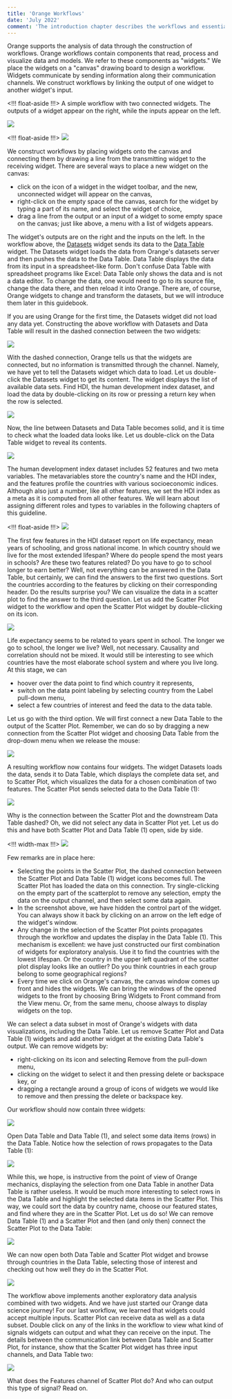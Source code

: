 ```yaml
---
title: 'Orange Workflows'
date: 'July 2022'
comment: 'The introduction chapter describes the workflows and essential mechanics of Orange.'
---
```


Orange supports the analysis of data through the construction of workflows. Orange workflows contain components that read, process and visualize data and models. We refer to these components as "widgets." We place the widgets on a "canvas" drawing board to design a workflow. Widgets communicate by sending information along their communication channels. We construct workflows by linking the output of one widget to another widget's input.

<!!! float-aside !!!>
A simple workflow with two connected widgets. The outputs of a widget appear on the right, while the inputs appear on the left. 

![](datasets-table.png)

<!!! float-aside !!!>
![](widget-dropdown.png)

We construct workflows by placing widgets onto the canvas and connecting them by drawing a line from the transmitting widget to the receiving widget. There are several ways to place a new widget on the canvas:

* click on the icon of a widget in the widget toolbar, and the new, unconnected widget will appear on the canvas,
* right-click on the empty space of the canvas, search for the widget by typing a part of its name, and select the widget of choice,
* drag a line from the output or an input of a widget to some empty space on the canvas; just like above, a menu with a list of widgets appears.

The widget's outputs are on the right and the inputs on the left. In the workflow above, the [Datasets](https://orangedatamining.com/widget-catalog/data/datasets/) widget sends its data to the [Data Table](https://orangedatamining.com/widget-catalog/data/datatable/) widget. The Datasets widget loads the data from Orange's datasets server and then pushes the data to the Data Table. Data Table displays the data from its input in a spreadsheet-like form. Don't confuse Data Table with spreadsheet programs like Excel: Data Table only shows the data and is not a data editor. To change the data, one would need to go to its source file, change the data there, and then reload it into Orange. There are, of course, Orange widgets to change and transform the datasets, but we will introduce them later in this guidebook.

If you are using Orange for the first time, the Datasets widget did not load any data yet. Constructing the above workflow with Datasets and Data Table will result in the dashed connection between the two widgets:

![](datasets-table-empty.png)

With the dashed connection, Orange tells us that the widgets are connected, but no information is transmitted through the channel. Namely, we have yet to tell the Datasets widget which data to load. Let us double-click the Datasets widget to get its content. The widget displays the list of available data sets. Find HDI, the human development index dataset, and load the data by double-clicking on its row or pressing a return key when the row is selected.

![](datasets-hdi.png)

Now, the line between Datasets and Data Table becomes solid, and it is time to check what the loaded data looks like. Let us double-click on the Data Table widget to reveal its contents.

![](data-table-hdi.png)

The human development index dataset includes 52 features and two meta variables. The metavariables store the country's name and the HDI index, and the features profile the countries with various socioeconomic indices. Although also just a number, like all other features, we set the HDI index as a meta as it is computed from all other features. We will learn about assigning different roles and types to variables in the following chapters of this guideline.

<!!! float-aside !!!>
![](scatterplot-hdi.png)

The first few features in the HDI dataset report on life expectancy, mean years of schooling, and gross national income. In which country should we live for the most extended lifespan? Where do people spend the most years in schools? Are these two features related? Do you have to go to school longer to earn better? Well, not everything can be answered in the Data Table, but certainly, we can find the answers to the first two questions. Sort the countries according to the features by clicking on their corresponding header. Do the results surprise you? We can visualize the data in a scatter plot to find the answer to the third question. Let us add the Scatter Plot widget to the workflow and open the Scatter Plot widget by double-clicking on its icon.

![](scatterplot.png)

Life expectancy seems to be related to years spent in school. The longer we go to school, the longer we live? Well, not necessary. Causality and correlation should not be mixed. It would still be interesting to see which countries have the most elaborate school system and where you live long. At this stage, we can

* hoover over the data point to find which country it represents,
* switch on the data point labeling by selecting country from the Label pull-down menu,
* select a few countries of interest and feed the data to the data table.

Let us go with the third option. We will first connect a new Data Table to the output of the Scatter Plot. Remember, we can do so by dragging a new connection from the Scatter Plot widget and choosing Data Table from the drop-down menu when we release the mouse:

![](scatterplot-add-widget.png)

A resulting workflow now contains four widgets. The widget Datasets loads the data, sends it to Data Table, which displays the complete data set, and to Scatter Plot, which visualizes the data for a chosen combination of two features. The Scatter Plot sends selected data to the Data Table (1):

![](scatterplot-selection-workflow.png)

Why is the connection between the Scatter Plot and the downstream Data Table dashed? Oh, we did not select any data in Scatter Plot yet. Let us do this and have both Scatter Plot and Data Table (1) open, side by side.

<!!! width-max !!!>
![](explore-scatterplot.png)

Few remarks are in place here:

* Selecting the points in the Scatter Plot, the dashed connection between the Scatter Plot and Data Table (1) widget icons becomes full. The Scatter Plot has loaded the data on this connection. Try single-clicking on the empty part of the scatterplot to remove any selection, empty the data on the output channel, and then select some data again.
* In the screenshot above, we have hidden the control part of the widget. You can always show it back by clicking on an arrow on the left edge of the widget's window.
* Any change in the selection of the Scatter Plot points propagates through the workflow and updates the display in the Data Table (1). This mechanism is excellent: we have just constructed our first combination of widgets for exploratory analysis. Use it to find the countries with the lowest lifespan. Or the country in the upper left quadrant of the scatter plot display looks like an outlier? Do you think countries in each group belong to some geographical regions?
* Every time we click on Orange's canvas, the canvas window comes up front and hides the widgets. We can bring the windows of the opened widgets to the front by choosing Bring Widgets to Front command from the View menu. Or, from the same menu, choose always to display widgets on the top.

We can select a data subset in most of Orange's widgets with data visualizations, including the Data Table. Let us remove Scatter Plot and Data Table (1) widgets and add another widget at the existing Data Table's output. We can remove widgets by:

* right-clicking on its icon and selecting Remove from the pull-down menu, 
* clicking on the widget to select it and then pressing delete or backspace key, or
* dragging a rectangle around a group of icons of widgets we would like to remove and then pressing the delete or backspace key.

Our workflow should now contain three widgets:

![](datatable-datatable-workflow.png)

Open Data Table and Data Table (1), and select some data items (rows) in the Data Table. Notice how the selection of rows propagates to the Data Table (1):

![](two-data-tables.png)

While this, we hope, is instructive from the point of view of Orange mechanics, displaying the selection from one Data Table in another Data Table is rather useless. It would be much more interesting to select rows in the Data Table and highlight the selected data items in the Scatter Plot. This way, we could sort the data by country name, choose our featured states, and find where they are in the Scatter Plot. Let us do so! We can remove Data Table (1) and a Scatter Plot and then (and only then) connect the Scatter Plot to the Data Table:

![](scatterplot-show-subset-wf.png)

We can now open both Data Table and Scatter Plot widget and browse through countries in the Data Table, selecting those of interest and checking out how well they do in the Scatter Plot. 

![](scatterplot-with-subset.png)

The workflow above implements another exploratory data analysis combined with two widgets. And we have just started our Orange data science journey! For our last workflow, we learned that widgets could accept multiple inputs. Scatter Plot can receive data as well as a data subset. Double click on any of the links in the workflow to view what kind of signals widgets can output and what they can receive on the input. The details between the communication link between Data Table and Scatter Plot, for instance, show that the Scatter Plot widget has three input channels, and Data Table two:

![](table-to-scatter-link.png)

What does the Features channel of Scatter Plot do? And who can output this type of signal? Read on.
